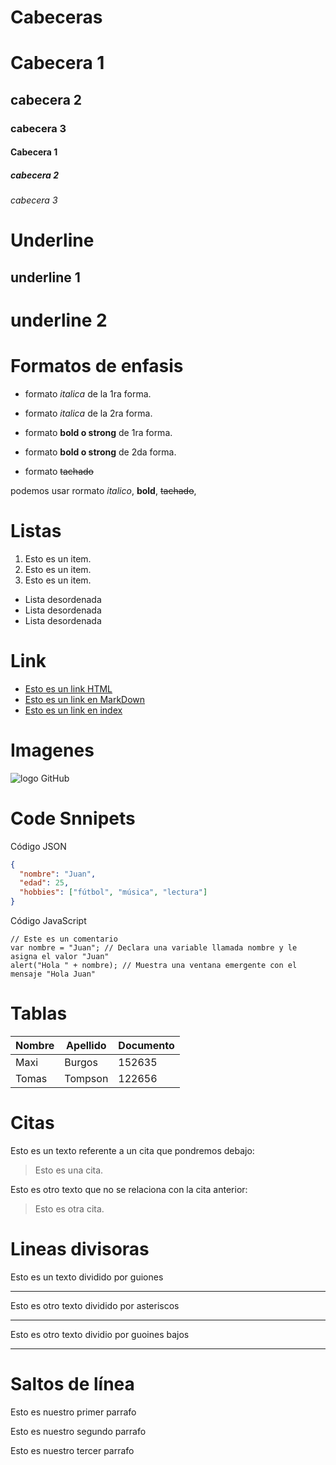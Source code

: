 # Cabeceras

# Cabecera 1
## cabecera 2
### cabecera 3
#### Cabecera 1
##### cabecera 2
###### cabecera 3

# Underline

underline 1
------
underline 2
======

# Formatos de enfasis

- formato *italica* de la 1ra forma.

- formato _italica_ de la 2ra forma.

- formato **bold o strong** de 1ra forma.

- formato ____bold o strong____ de 2da forma.

- formato ~~tachado~~

podemos usar rormato *italico*, **bold**, ~~tachado~~,

# Listas

1. Esto es un item. <ol></ol>
2. Esto es un item.
3. Esto es un item.

- Lista desordenada <ul></ul>
- Lista desordenada
- Lista desordenada

# Link
- <a href="http://www.google.com">Esto es un link HTML</a>
- [Esto es un link en MarkDown](http://www.google.com)
- [Esto es un link en index](index.html)

# Imagenes
![logo GitHub](https://th.bing.com/th/id/R.7a864f07681f187fb572468bfc949977?rik=3fUik6Pc6xTrHQ&pid=ImgRaw&r=0)

# Code Snnipets

Código JSON

```JSON
{
  "nombre": "Juan",
  "edad": 25,
  "hobbies": ["fútbol", "música", "lectura"]
}

```
Código JavaScript

```JS
// Este es un comentario
var nombre = "Juan"; // Declara una variable llamada nombre y le asigna el valor "Juan"
alert("Hola " + nombre); // Muestra una ventana emergente con el mensaje "Hola Juan"
```
# Tablas

| Nombre | Apellido | Documento |
| -------| ---------|-----------|
| Maxi | Burgos | 152635 |
|Tomas | Tompson | 122656 |

# Citas

Esto es un texto referente a un cita que pondremos debajo:
> Esto es una cita.

Esto es otro texto que no se relaciona con la cita anterior:
> Esto es otra cita.

# Lineas divisoras
Esto es un texto dividido por guiones

---
Esto es otro texto dividido por asteriscos

***
Esto es otro texto dividio por guoines bajos

___

# Saltos de línea
Esto es nuestro primer parrafo

Esto es nuestro segundo parrafo

Esto es nuestro tercer parrafo

